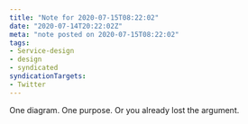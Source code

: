 ```yaml
---
title: "Note for 2020-07-15T08:22:02"
date: "2020-07-14T20:22:02Z"
meta: "note posted on 2020-07-15T08:22:02"
tags:
- Service-design
- design
- syndicated
syndicationTargets:
- Twitter
---
```

One diagram. One purpose. Or you already lost the argument.
